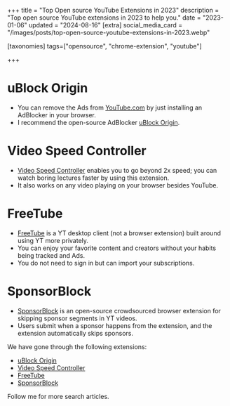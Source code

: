 +++
title = "Top Open source YouTube Extensions in 2023"
description = "Top open source YouTube extensions in 2023 to help you."
date = "2023-01-06"
updated = "2024-08-16"
[extra]
social_media_card = "/images/posts/top-open-source-youtube-extensions-in-2023.webp"

[taxonomies]
tags=["opensource", "chrome-extension", "youtube"]

+++

# uBlock Origin

- You can remove the Ads from [YouTube.com](https://youtube.com) by just installing an AdBlocker in your browser.
- I recommend the open-source AdBlocker [uBlock Origin](https://github.com/gorhill/uBlock).

# Video Speed Controller

- [Video Speed Controller](https://github.com/igrigorik/videospeed) enables you to go beyond 2x speed; you can watch boring lectures faster by using this extension.
- It also works on any video playing on your browser besides YouTube.

# FreeTube

- [FreeTube](https://github.com/FreeTubeApp/FreeTube) is a YT desktop client (not a browser extension) built around using YT more privately.
- You can enjoy your favorite content and creators without your habits being tracked and Ads.
- You do not need to sign in but can import your subscriptions.

# SponsorBlock

- [SponsorBlock](https://github.com/ajayyy/SponsorBlock) is an open-source crowdsourced browser extension for skipping sponsor segments in YT videos.
- Users submit when a sponsor happens from the extension, and the extension automatically skips sponsors.

We have gone through the following extensions:

- [uBlock Origin](https://chrome.google.com/webstore/detail/ublock-origin/cjpalhdlnbpafiamejdnhcphjbkeiagm)
- [Video Speed Controller](https://chrome.google.com/webstore/detail/video-speed-controller/nffaoalbilbmmfgbnbgppjihopabppdk)
- [FreeTube](https://github.com/FreeTubeApp/FreeTube)
- [SponsorBlock](https://chrome.google.com/webstore/detail/sponsorblock-for-youtube/mnjggcdmjocbbbhaepdhchncahnbgone)

Follow me for more search articles.

